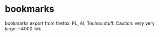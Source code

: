 # bookmarks
bookmarks export from firefox. PL, AI, Touhou stuff. Caution: very very large. ~4000 link.
